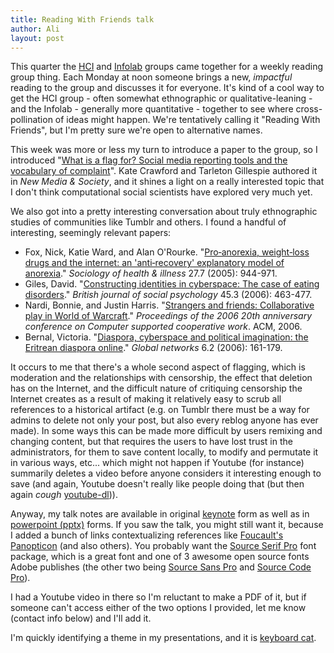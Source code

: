 ```yaml
---
title: Reading With Friends talk
author: Ali
layout: post
---
```


This quarter the [HCI][hcigroup] and [Infolab][infolabgroup] groups came together for a weekly reading group thing. Each Monday at noon someone brings a new, *impactful* reading to the group and discusses it for everyone. It's kind of a cool way to get the HCI group - often somewhat ethnographic or qualitative-leaning - and the Infolab - generally more quantitative - together to see where cross-pollination of ideas might happen. We're tentatively calling it "Reading With Friends", but I'm pretty sure we're open to alternative names.

This week was more or less my turn to introduce a paper to the group, so I introduced "[What is a flag for? Social media reporting tools and the vocabulary of complaint][paper]". Kate Crawford and Tarleton Gillespie authored it in *New Media & Society*, and it shines a light on a really interested topic that I don't think computational social scientists have explored very much yet.

We also got into a pretty interesting conversation about truly ethnographic studies of communities like Tumblr and others. I found a handful of interesting, seemingly relevant papers:

- Fox, Nick, Katie Ward, and Alan O'Rourke. "[Pro‐anorexia, weight‐loss drugs and the internet: an 'anti‐recovery' explanatory model of anorexia][fnwkoa2005]." *Sociology of health & illness* 27.7 (2005): 944-971.
- Giles, David. "[Constructing identities in cyberspace: The case of eating disorders][dg2006]." *British journal of social psychology* 45.3 (2006): 463-477.
- Nardi, Bonnie, and Justin Harris. "[Strangers and friends: Collaborative play in World of Warcraft][nbhj2006]." *Proceedings of the 2006 20th anniversary conference on Computer supported cooperative work*. ACM, 2006.
- Bernal, Victoria. "[Diaspora, cyberspace and political imagination: the Eritrean diaspora online][bv2006]." *Global networks* 6.2 (2006): 161-179.

It occurs to me that there's a whole second aspect of flagging, which is moderation and the relationships with censorship, the effect that deletion has on the Internet, and the difficult nature of critiquing censorship the Internet creates as a result of making it relatively easy to scrub all references to a historical artifact (e.g. on Tumblr there must be a way for admins to delete not only your post, but also every reblog anyone has ever made). In some ways this can be made more difficult by users remixing and changing content, but that requires the users to have lost trust in the administrators, for them to save content locally, to modify and permutate it in various ways, etc... which might not happen if Youtube (for instance) summarily deletes a video before anyone considers it interesting enough to save (and again, Youtube doesn't really like people doing that (but then again *cough* [youtube-dl][youtubedl])).

Anyway, my talk notes are available in original [keynote][presentationkeynote] form as well as in [powerpoint (pptx)][presentationpptx] forms. If you saw the talk, you might still want it, because I added a bunch of links contextualizing references like [Foucault's Panopticon][panopticon] (and also others). You probably want the [Source Serif Pro][source serif] font package, which is a great font and one of 3 awesome open source fonts Adobe publishes (the other two being [Source Sans Pro][source sans] and [Source Code Pro][source code]).

I had a Youtube video in there so I'm reluctant to make a PDF of it, but if someone can't access either of the two options I provided, let me know (contact info below) and I'll add it.

I'm quickly identifying a theme in my presentations, and it is [keyboard cat][keyboardcat].

[hcigroup]: //hci.stanford.edu/
[infolabgroup]: //infolab.stanford.edu/
[presentationkeynote]: /presentations/flags.key
[presentationpptx]: /presentations/flags.pptx
[keyboardcat]: //www.youtube.com/watch?v=J---aiyznGQ
[source serif]: //github.com/adobe-fonts/source-serif-pro
[source code]: //github.com/adobe-fonts/source-code-pro
[source sans]: //github.com/adobe-fonts/source-sans-pro
[panopticon]: //en.wikipedia.org/wiki/Panopticon
[youtubedl]: //rg3.github.io/youtube-dl/
[fnwkoa2005]: //onlinelibrary.wiley.com/doi/10.1111/j.1467-9566.2005.00465.x/full
[dg2006]: //citeseerx.ist.psu.edu/viewdoc/download?doi=10.1.1.413.2943&rep=rep1&type=pdf
[nbhj2006]: //www.pensivepuffin.com/dwmcphd/syllabi/info447_au10/readings/nardi.harris.WoW.CSCW06.pdf
[bv2006]: //is.muni.cz/el/1423/podzim2006/SAN209/um/Bernal__Victoria._2006._Diaspora__cyberspace_and_political_imagination._The_Eritrean_diaspora_online.pdf
[paper]: http://nms.sagepub.com/content/early/2014/07/15/1461444814543163.full


